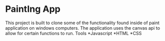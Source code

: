 # PaintIng App

This project is built to clone some of the functionality found inside of paint application on windows computers.
The application uses the canvas api to allow for certain functions to run.
Tools
*Javascript
*HTML
*CSS

